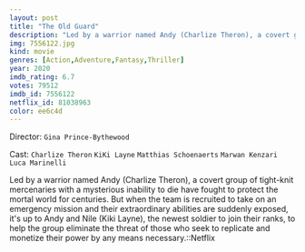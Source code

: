 ```yaml
---
layout: post
title: "The Old Guard"
description: "Led by a warrior named Andy (Charlize Theron), a covert group of tight-knit mercenaries with a mysterious inability to die have fought to protect the mortal world for centuries. But when the team is recruited to take on an emergency mission and their extraordinary abilities are suddenly exposed, it's up to Andy and Nile (Kiki Layne), the newest soldier to join their ranks, to help the group eliminate the threat of those who seek to replicate and monetize their power by any means necessary..."
img: 7556122.jpg
kind: movie
genres: [Action,Adventure,Fantasy,Thriller]
year: 2020
imdb_rating: 6.7
votes: 79512
imdb_id: 7556122
netflix_id: 81038963
color: ee6c4d
---
```

Director: `Gina Prince-Bythewood`  

Cast: `Charlize Theron` `KiKi Layne` `Matthias Schoenaerts` `Marwan Kenzari` `Luca Marinelli` 

Led by a warrior named Andy (Charlize Theron), a covert group of tight-knit mercenaries with a mysterious inability to die have fought to protect the mortal world for centuries. But when the team is recruited to take on an emergency mission and their extraordinary abilities are suddenly exposed, it's up to Andy and Nile (Kiki Layne), the newest soldier to join their ranks, to help the group eliminate the threat of those who seek to replicate and monetize their power by any means necessary.::Netflix